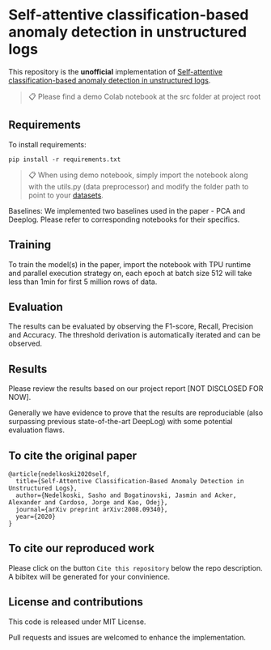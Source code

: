 # Self-attentive classification-based anomaly detection in unstructured logs

This repository is the **unofficial** implementation of [Self-attentive classification-based anomaly detection in unstructured logs](https://ieeexplore.ieee.org/stamp/stamp.jsp?arnumber=9338283&casa_token=aXQCQgTo9YYAAAAA:NJJhyLJgWfkeAjPCkMFAJYWmXyqLUk10u4RtYzT6HYVx0M-YZyq5nUU3BwyQt-GBgyTI51WYfGc&tag=1). 

>📋  Please find a demo Colab notebook at the src folder at project root

## Requirements

To install requirements:

```setup
pip install -r requirements.txt
```

>📋  When using demo notebook, simply import the notebook along with the utils.py (data preprocessor) and modify the folder path to point to your [datasets](https://www.usenix.org/cfdr-data).

Baselines: We implemented two baselines used in the paper - PCA and Deeplog. Please refer to corresponding notebooks for their specifics.
 
## Training

To train the model(s) in the paper, import the notebook with TPU runtime and parallel execution strategy on, each epoch at batch size 512 will take less than 1min for first 5 million rows of data.

## Evaluation

The results can be evaluated by observing the F1-score, Recall, Precision and Accuracy. The threshold derivation is automatically iterated and can be observed.

## Results

Please review the results based on our project report [NOT DISCLOSED FOR NOW]. 

Generally we have evidence to prove that the results are reproduciable (also surpassing previous state-of-the-art DeepLog) with some potential evaluation flaws.

## To cite the original paper

<pre><code>@article{nedelkoski2020self,
  title={Self-Attentive Classification-Based Anomaly Detection in Unstructured Logs},
  author={Nedelkoski, Sasho and Bogatinovski, Jasmin and Acker, Alexander and Cardoso, Jorge and Kao, Odej},
  journal={arXiv preprint arXiv:2008.09340},
  year={2020}
}
</code></pre>

## To cite our reproduced work
Please click on the button `Cite this repository` below the repo description. A bibitex will be generated for your convinience.

## License and contributions
This code is released under MIT License.

Pull requests and issues are welcomed to enhance the implementation.

